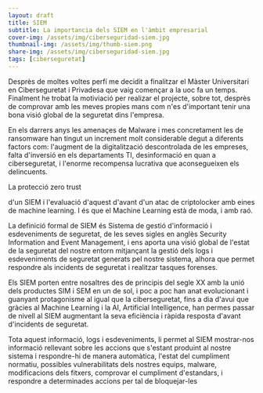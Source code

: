 ```yaml
---
layout: draft
title: SIEM
subtitle: La importancia dels SIEM en l'àmbit empresarial
cover-img: /assets/img/ciberseguridad-siem.jpg
thumbnail-img: /assets/img/thumb-siem.png
share-img: /assets/img/ciberseguridad-siem.jpg
tags: [ciberseguretat]
---
```


Desprès de moltes voltes perfí me decidit a finalitzar el Màster Universitari en Ciberseguretat i Privadesa que vaig començar a la uoc fa un temps. Finalment he trobat la motiviació per realizar el projecte, sobre tot, desprès de comprovar amb les meves propies mans com n'es d'important tenir una bona visió global de la seguretat dins l'empresa. 

En els darrers anys les amenaçes de Malware i mes concretament les de ransomware han tingut un increment molt considerable degut a diferents factors com: l'augment de la digitalització descontrolada de les empreses, falta d'inversió en els departaments TI, desinformació en quan a ciberseguretat, i l'enorme recompensa lucrativa que aconsegueixen els delincuents.

La protecció zero trust

d'un SIEM i l'evaluació d'aquest d'avant d'un atac de criptolocker amb eines de machine learning. I és que el Machine Learning està de moda, i amb raó.


La definició formal de SIEM és Sistema de gestió d'informació i esdeveniments de seguretat, de les seves sigles en anglès Security Information and Event Management, i ens aporta una visió global de l'estat de la seguretat del nostre entorn mitjançant la gestió dels logs i esdeveniments de seguretat generats pel nostre sistema, alhora que permet respondre als incidents de seguretat i realitzar tasques forenses.

Els SIEM porten entre nosaltres des de principis del segle XX amb la unió dels productes SIM i SEM en un de sol, i poc a poc han anat evolucionant i guanyant protagonisme al igual que la ciberseguretat, fins a dia d'avui que gràcies al Machine Learning i la AI, Artificial Intelligence, han permes passar de nivell al SIEM augmentant la seva eficiència i ràpida resposta d'avant d'incidents de seguretat.

Tota aquest informació, logs i esdeveniments, li permet al SIEM mostrar-nos informació rellevant sobre les accions que s'estant produint al nostre sistema i respondre-hi de manera automàtica, l'estat del cumpliment normatiu, possibles vulnerabilitats dels nostres equips, malware, modificacions dels fitxers, comprovar el cumpliment d'estandars, i respondre a determinades accions per tal de bloquejar-les 

